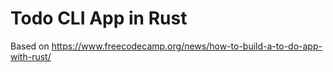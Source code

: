 # Todo CLI App in Rust

Based on <https://www.freecodecamp.org/news/how-to-build-a-to-do-app-with-rust/>
